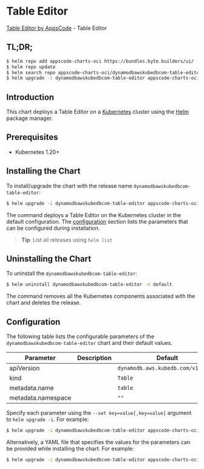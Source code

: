 # Table Editor

[Table Editor by AppsCode](https://byte.builders) - Table Editor

## TL;DR;

```bash
$ helm repo add appscode-charts-oci https://bundles.byte.builders/ui/
$ helm repo update
$ helm search repo appscode-charts-oci/dynamodbawskubedbcom-table-editor --version=v0.4.18
$ helm upgrade -i dynamodbawskubedbcom-table-editor appscode-charts-oci/dynamodbawskubedbcom-table-editor -n default --create-namespace --version=v0.4.18
```

## Introduction

This chart deploys a Table Editor on a [Kubernetes](http://kubernetes.io) cluster using the [Helm](https://helm.sh) package manager.

## Prerequisites

- Kubernetes 1.20+

## Installing the Chart

To install/upgrade the chart with the release name `dynamodbawskubedbcom-table-editor`:

```bash
$ helm upgrade -i dynamodbawskubedbcom-table-editor appscode-charts-oci/dynamodbawskubedbcom-table-editor -n default --create-namespace --version=v0.4.18
```

The command deploys a Table Editor on the Kubernetes cluster in the default configuration. The [configuration](#configuration) section lists the parameters that can be configured during installation.

> **Tip**: List all releases using `helm list`

## Uninstalling the Chart

To uninstall the `dynamodbawskubedbcom-table-editor`:

```bash
$ helm uninstall dynamodbawskubedbcom-table-editor -n default
```

The command removes all the Kubernetes components associated with the chart and deletes the release.

## Configuration

The following table lists the configurable parameters of the `dynamodbawskubedbcom-table-editor` chart and their default values.

|     Parameter      | Description |                    Default                    |
|--------------------|-------------|-----------------------------------------------|
| apiVersion         |             | <code>dynamodb.aws.kubedb.com/v1alpha1</code> |
| kind               |             | <code>Table</code>                            |
| metadata.name      |             | <code>table</code>                            |
| metadata.namespace |             | <code>""</code>                               |


Specify each parameter using the `--set key=value[,key=value]` argument to `helm upgrade -i`. For example:

```bash
$ helm upgrade -i dynamodbawskubedbcom-table-editor appscode-charts-oci/dynamodbawskubedbcom-table-editor -n default --create-namespace --version=v0.4.18 --set apiVersion=dynamodb.aws.kubedb.com/v1alpha1
```

Alternatively, a YAML file that specifies the values for the parameters can be provided while
installing the chart. For example:

```bash
$ helm upgrade -i dynamodbawskubedbcom-table-editor appscode-charts-oci/dynamodbawskubedbcom-table-editor -n default --create-namespace --version=v0.4.18 --values values.yaml
```
